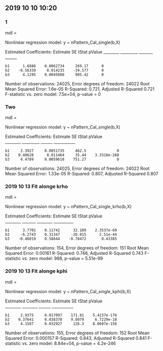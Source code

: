 
## 2019 10 10 10:20
### 1
mdl = 


Nonlinear regression model:
    y ~ nPattern_Cal_single(b,X)

Estimated Coefficients:
          Estimate       SE         tStat     pValue
          ________    _________    _______    ______

    b1      1.6886    0.0062734     269.17      0   
    b2    -0.56339     0.014235    -39.577      0   
    b3      4.1295    0.0045608     905.42      0   


Number of observations: 24025, Error degrees of freedom: 24022
Root Mean Squared Error: 1.6e-05
R-Squared: 0.721,  Adjusted R-Squared 0.721
F-statistic vs. zero model: 7.5e+04, p-value = 0


### Two

mdl = 


Nonlinear regression model:
    y ~ nPattern_Cal_single(b,X)

Estimated Coefficients:
          Estimate       SE        tStat       pValue   
          ________    _________    ______    ___________

    b1     2.3927     0.0051735     462.5              0
    b2    0.40628      0.011464     35.44    3.3318e-268
    b3     4.4789     0.0059618    751.27              0


Number of observations: 24025, Error degrees of freedom: 24022
Root Mean Squared Error: 1.33e-05
R-Squared: 0.807,  Adjusted R-Squared 0.807



### 2019 10 13 Fit alonge krho
mdl = 


Nonlinear regression model:
    y ~ nPattern_Cal_single_krho(b,X)

Estimated Coefficients:
          Estimate      SE        tStat        pValue  
          ________    _______    ________    __________

    b1      3.7701    0.11742      32.109    2.3537e-69
    b2     -6.2743    0.31347     -20.015      2.51e-44
    b3    -0.46019    0.58644    -0.78472       0.43385


Number of observations: 154, Error degrees of freedom: 151
Root Mean Squared Error: 0.00161
R-Squared: 0.746,  Adjusted R-Squared 0.743
F-statistic vs. zero model: 988, p-value = 5.51e-99


### 2019 10 13 Fit alonge kphi

mdl = 


Nonlinear regression model:
    y ~ nPattern_Cal_single_kphi(b,X)

Estimated Coefficients:
          Estimate       SE       tStat       pValue   
          ________    ________    ______    ___________

    b1     2.9375     0.017097    171.81    5.4237e-176
    b2    0.37641     0.038378    9.8079     6.7229e-18
    b3     4.1587     0.032927     126.3    8.0607e-156


Number of observations: 155, Error degrees of freedom: 152
Root Mean Squared Error: 0.000157
R-Squared: 0.843,  Adjusted R-Squared 0.841
F-statistic vs. zero model: 8.84e+04, p-value = 4.2e-246